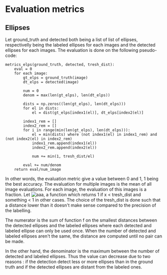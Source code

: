 
# Evaluation metrics
## Ellipses
Let ground_truth and detected both being a list of list of ellipses, respectivelly being the labeled ellipses for each images and the detected ellipses for each images. The evaluation is done on the following pseudo-code:

~~~
metrics_elps(ground_truth, detected, tresh_dist):
    eval = 0
    for each image:
        gt_elps = ground_truth(image)
        dt_elps = detected(image)

        num = 0
        denom = max(len(gt_elps), len(dt_elps))

        dists = np.zeros((len(gt_elps), len(dt_elps)))
        for el in dists:
            el = dist(gt_elps[index1(el)], dt_elps[index2(el)]

        index1_rem = []
        index2_rem = []
        for i in range(min(len(gt_elps), len(dt_elps))):
            el = min(dists) where (not index1(el) in index1_rem) and (not index2(el) in index2_rem)
            index1_rem.append(index1(el))
            index2_rem.append(index2(el))

            num += min(1, tresh_dist/el)

        eval += num/denom
    return eval/num_image
~~~

In other words, the evaluation metric give a value between 0 and 1, 1 being the best accuracy. The evaluation for multiple images is the mean of all image evaluations. For each image, the evaluation of this images is a fraction. Let ![aaa](https://github.com/Pseudolesss/CVprojectPart2/tree/master/Documentations/gifs/CodeCogsEqn.gif "Logo Title Text 1"), a function which returns 1 if x < tresh_dist and something < 1 in other cases. The choice of the tresh_dist is done such that a distance lower than it doesn't make sense compared to the precision of the labelling.

The numerator is the sum of function f on the smallest distances between the detected ellipses and the labeled ellipses where each detected and labeled ellipse can only be used once. When the number of detected and labeled ellipses aren't the same, the distance are computed until no pair can be made.

In the other hand, the denominator is the maximum between the number of detected and labeled ellipses. Thus the value can decrease due to two reasons : if the detection detect less or more ellipses than in the ground truth and if the detected ellipses are distant from the labeled ones.
